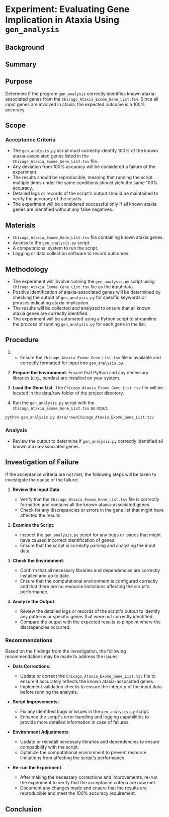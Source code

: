 # Experiment: Evaluating Gene Implication in Ataxia Using `gen_analysis`

## Background

## Summary

## Purpose
Determine if the program `gen_analysis` correctly identifies known ataxia-associated genes from the `Chicago_Ataxia_Exome_Gene_List.tsv`. Since all input genes are involved in ataxia, the expected outcome is a 100% accuracy.

## Scope

### Acceptance Criteria
- The `gen_analysis.py` script must correctly identify 100% of the known ataxia-associated genes listed in the `Chicago_Ataxia_Exome_Gene_List.tsv` file.
- Any deviation from 100% accuracy will be considered a failure of the experiment.
- The results should be reproducible, meaning that running the script multiple times under the same conditions should yield the same 100% accuracy.
- Detailed logs or records of the script's output should be maintained to verify the accuracy of the results.
- The experiment will be considered successful only if all known ataxia genes are identified without any false negatives.

## Materials
- `Chicago_Ataxia_Exome_Gene_List.tsv` file containing known ataxia genes.
- Access to the `gen_analysis.py` script.
- A computational system to run the script.
- Logging or data collection software to record outcomes.

## Methodology
- The experiment will involve running the `gen_analysis.py` script using `Chicago_Ataxia_Exome_Gene_List.tsv` file as the input data.
- Positive identification of ataxia-associated genes will be determined by checking the output of `gen_analysis.py` for specific keywords or phrases indicating ataxia implication.
- The results will be collected and analyzed to ensure that all known ataxia genes are correctly identified.
- The experiment will be automated using a Python script to streamline the process of running `gen_analysis.py` for each gene in the list.



## Procedure
1. - Ensure the `Chicago_Ataxia_Exome_Gene_List.tsv` file is available and correctly formatted for input into `gen_analysis.py`.
2. **Prepare the Environment**: Ensure that Python and any necessary libraries (e.g., pandas) are installed on your system.
3. **Load the Gene List**: The `Chicago_Ataxia_Exome_Gene_List.tsv` file will be located in the data/raw folder of the project directory.

4. Run the `gen_analysis.py` script with the `Chicago_Ataxia_Exome_Gene_List.tsv` as input.
```bash
python gen_analysis.py data/raw/Chicago_Ataxia_Exome_Gene_List.tsv
```



### Analysis
- Review the output to determine if `gen_analysis.py` correctly identified all known ataxia-associated genes.



## Investigation of Failure

If the acceptance criteria are not met, the following steps will be taken to investigate the cause of the failure:

1. **Review the Input Data**:
    - Verify that the `Chicago_Ataxia_Exome_Gene_List.tsv` file is correctly formatted and contains all the known ataxia-associated genes.
    - Check for any discrepancies or errors in the gene list that might have affected the results.

2. **Examine the Script**:
    - Inspect the `gen_analysis.py` script for any bugs or issues that might have caused incorrect identification of genes.
    - Ensure that the script is correctly parsing and analyzing the input data.

3. **Check the Environment**:
    - Confirm that all necessary libraries and dependencies are correctly installed and up to date.
    - Ensure that the computational environment is configured correctly and that there are no resource limitations affecting the script's performance.

4. **Analyze the Output**:
    - Review the detailed logs or records of the script's output to identify any patterns or specific genes that were not correctly identified.
    - Compare the output with the expected results to pinpoint where the discrepancies occurred.

### Recommendations

Based on the findings from the investigation, the following recommendations may be made to address the issues:

- **Data Corrections**:
  - Update or correct the `Chicago_Ataxia_Exome_Gene_List.tsv` file to ensure it accurately reflects the known ataxia-associated genes.
  - Implement validation checks to ensure the integrity of the input data before running the analysis.

- **Script Improvements**:
  - Fix any identified bugs or issues in the `gen_analysis.py` script.
  - Enhance the script's error handling and logging capabilities to provide more detailed information in case of failures.

- **Environment Adjustments**:
  - Update or reinstall necessary libraries and dependencies to ensure compatibility with the script.
  - Optimize the computational environment to prevent resource limitations from affecting the script's performance.

- **Re-run the Experiment**:
  - After making the necessary corrections and improvements, re-run the experiment to verify that the acceptance criteria are now met.
  - Document any changes made and ensure that the results are reproducible and meet the 100% accuracy requirement.

## Conclusion
